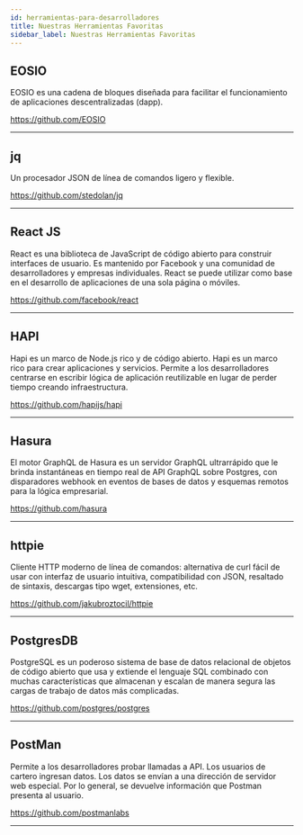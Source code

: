 ```yaml
---
id: herramientas-para-desarrolladores
title: Nuestras Herramientas Favoritas
sidebar_label: Nuestras Herramientas Favoritas
---
```


## EOSIO

EOSIO es una cadena de bloques diseñada para facilitar el funcionamiento de aplicaciones descentralizadas (dapp).

https://github.com/EOSIO

* * * 

## jq

Un procesador JSON de línea de comandos ligero y flexible.

https://github.com/stedolan/jq

* * * 

## React JS

React es una biblioteca de JavaScript de código abierto para construir interfaces de usuario. Es mantenido por Facebook y una comunidad de desarrolladores y empresas individuales. React se puede utilizar como base en el desarrollo de aplicaciones de una sola página o móviles.

https://github.com/facebook/react

* * *

## HAPI

Hapi es un marco de Node.js rico y de código abierto. Hapi es un marco rico para crear aplicaciones y servicios. Permite a los desarrolladores centrarse en escribir lógica de aplicación reutilizable en lugar de perder tiempo creando infraestructura.

https://github.com/hapijs/hapi

* * *

## Hasura

El motor GraphQL de Hasura es un servidor GraphQL ultrarrápido que le brinda instantáneas en tiempo real de API GraphQL sobre Postgres, con disparadores webhook en eventos de bases de datos y esquemas remotos para la lógica empresarial.

https://github.com/hasura

* * *

## httpie

Cliente HTTP moderno de línea de comandos: alternativa de curl fácil de usar con interfaz de usuario intuitiva, compatibilidad con JSON, resaltado de sintaxis, descargas tipo wget, extensiones, etc.

https://github.com/jakubroztocil/httpie

* * * 

## PostgresDB

PostgreSQL es un poderoso sistema de base de datos relacional de objetos de código abierto que usa y extiende el lenguaje SQL combinado con muchas características que almacenan y escalan de manera segura las cargas de trabajo de datos más complicadas.

https://github.com/postgres/postgres

* * *

## PostMan

Permite a los desarrolladores probar llamadas a API. Los usuarios de cartero ingresan datos. Los datos se envían a una dirección de servidor web especial. Por lo general, se devuelve información que Postman presenta al usuario.

https://github.com/postmanlabs

* * *